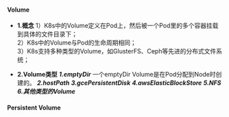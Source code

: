 #### Volume
+ **1.概念**
1）K8s中的Volume定义在Pod上，然后被一个Pod里的多个容器挂载到具体的文件目录下；<br/>
2）K8s中的Volume与Pod的生命周期相同；<br/>
3）K8s支持多种类型的Volume，如GlusterFS、Ceph等先进的分布式文件系统；<br/>

+ **2.Volume类型**
***1.emptyDir***
一个emptyDir Volume是在Pod分配到Node时创建的。
***2.hostPath***
***3.gcePersistentDisk***
***4.awsElasticBlockStore***
***5.NFS***
***6.其他类型的Volume***


#### Persistent Volume
